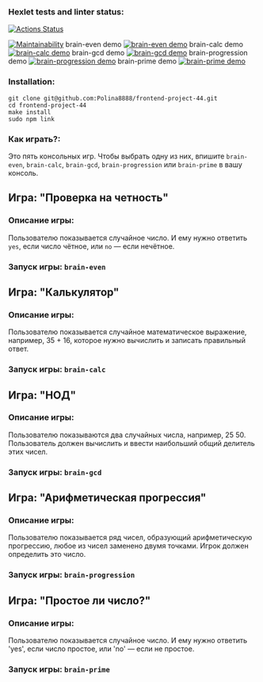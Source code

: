 ### Hexlet tests and linter status:
[![Actions Status](https://github.com/Polina8888/frontend-project-44/workflows/hexlet-check/badge.svg)](https://github.com/Polina8888/frontend-project-44/actions)

[![Maintainability](https://api.codeclimate.com/v1/badges/448428b1bd27af045bee/maintainability)](https://codeclimate.com/github/Polina8888/frontend-project-44/maintainability)
brain-even demo
[![brain-even demo](https://asciinema.org/a/551872.svg)](https://asciinema.org/a/551872)
brain-calc demo
[![brain-calc demo](https://asciinema.org/a/5cvi7k8ncTrobUtcpjIryOjay.svg)](https://asciinema.org/a/5cvi7k8ncTrobUtcpjIryOjay)
brain-gcd demo
[![brain-gcd demo](https://asciinema.org/a/UOFzdfhNkd3dGJte0eWwYmldz.svg)](https://asciinema.org/a/UOFzdfhNkd3dGJte0eWwYmldz)
brain-progression demo
[![brain-progression demo](https://asciinema.org/a/dx62OdBNINF8nH8RmyKQ4tcsm.svg)](https://asciinema.org/a/dx62OdBNINF8nH8RmyKQ4tcsm)
brain-prime demo
[![brain-prime demo](https://asciinema.org/a/kstRuhaHoGUc3ctDQQF9BL29J.svg)](https://asciinema.org/a/kstRuhaHoGUc3ctDQQF9BL29J)

### Installation:
    git clone git@github.com:Polina8888/frontend-project-44.git
    cd frontend-project-44
    make install
    sudo npm link

### Как играть?:

Это пять консольных игр.
Чтобы выбрать одну из них, впишите `brain-even`, `brain-calc`, `brain-gcd`, `brain-progression` или `brain-prime` в вашу консоль.

## Игра: "Проверка на четность"
### Описание игры:
Пользователю показывается случайное число. И ему нужно ответить `yes`, если число чётное, или `no` — если нечётное.
### Запуск игры: `brain-even`


## Игра: "Калькулятор"
### Описание игры:
Пользователю показывается случайное математическое выражение, например, 35 + 16, которое нужно вычислить и записать правильный ответ.
### Запуск игры: `brain-calc`

## Игра: "НОД"
### Описание игры:
Пользователю показываются два случайных числа, например, 25 50. Пользователь должен вычислить и ввести наибольший общий делитель этих чисел.
### Запуск игры: `brain-gcd`

## Игра: "Арифметическая прогрессия"
### Описание игры:
Пользователю показывается ряд чисел, образующий арифметическую прогрессию, любое из чисел заменено двумя точками. Игрок должен определить это число.
### Запуск игры: `brain-progression`

## Игра: "Простое ли число?"
### Описание игры:
Пользователю показывается случайное число. И ему нужно ответить 'yes', если число простое, или 'no' — если не простое.
### Запуск игры: `brain-prime`
